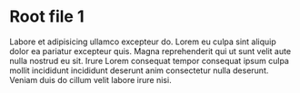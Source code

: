 # Root file 1

Labore et adipisicing ullamco excepteur do. Lorem eu culpa sint aliquip dolor ea pariatur excepteur quis. Magna reprehenderit qui ut sunt velit aute nulla nostrud eu sit. Irure Lorem consequat tempor consequat ipsum culpa mollit incididunt incididunt deserunt anim consectetur nulla deserunt. Veniam duis do cillum velit labore irure nisi.
